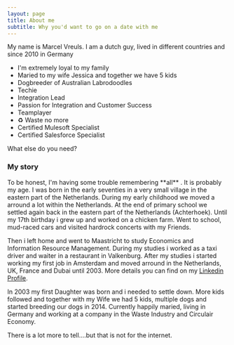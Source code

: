 ```yaml
---
layout: page
title: About me
subtitle: Why you'd want to go on a date with me
---
```


My name is Marcel Vreuls. I am a dutch guy, lived in different countries and since 2010 in Germany

- I'm extremely loyal to my family
- Maried to my wife Jessica and together we have 5 kids
- Dogbreeder of Australian Labrodoodles
- Techie
- Integration Lead
- Passion for Integration and Customer Success
- Teamplayer
- ♻️ Waste no more
- Certified  Mulesoft Specialist
- Certified  Salesforce Specialist

What else do you need?

### My story

<p>To be honest, I'm having some trouble remembering  **all** . It is probably my age. I was born in the early seventies in a very small village in the eastern part of the Netherlands. During my early childhood we moved a arround a lot within the Netherlands. At the end of primary school we settled again back in the eastern part of the Netherlands (Achterhoek). Until my 17th birthday i grew up and worked on a chicken farm. Went to school, mud-raced cars and visited hardrock concerts with my Friends. </p><p>Then i left home and went to Maastricht to study Economics and Information Resource Management. During my studies i worked as a taxi driver and waiter in a restaurant in Valkenburg. After my studies i started working my first job in Amsterdam and moved arround in the Netherlands, UK, France and Dubai until 2003. More details you can find on my <a href="https://www.linkedin.com/in/marcelvreuls/">Linkedin Profile</a>.</p> <p>In 2003 my first Daughter was born and i needed to settle down. More kids followed and together with my Wife we had 5 kids, multiple dogs and started breeding our dogs in 2014. Currently happily maried, living in Germany and working at a company in the Waste Industry and Circulair Economy.</p><p>There is a lot more to tell....but that is not for the internet.</p>
